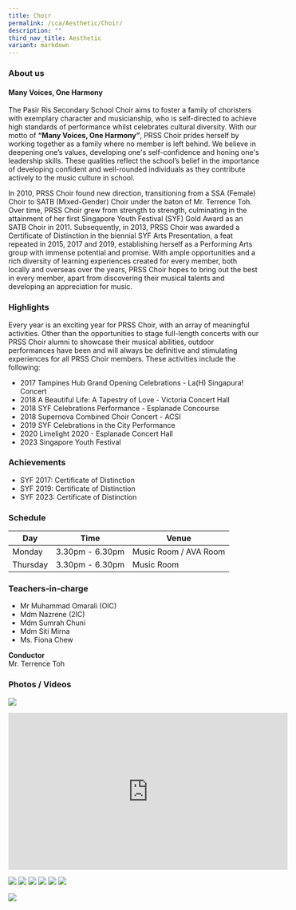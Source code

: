 ```yaml
---
title: Choir
permalink: /cca/Aesthetic/Choir/
description: ""
third_nav_title: Aesthetic
variant: markdown
---
```

### **About us**

#### **Many Voices, One Harmony**

The Pasir Ris Secondary School Choir aims to foster a family of choristers with exemplary character and musicianship, who is self-directed to achieve high standards of performance whilst celebrates cultural diversity. With our motto of **“Many Voices, One Harmony”**, PRSS Choir prides herself by working together as a family where no member is left behind. We believe in deepening one’s values, developing one's self-confidence and honing one's leadership skills. These qualities reflect the school’s belief in the importance of developing confident and well-rounded individuals as they contribute actively to the music culture in school. 

In 2010, PRSS Choir found new direction, transitioning from a SSA (Female) Choir to SATB (Mixed-Gender) Choir under the baton of Mr. Terrence Toh. Over time, PRSS Choir grew from strength to strength, culminating in the attainment of her first Singapore Youth Festival (SYF) Gold Award as an SATB Choir in 2011. Subsequently, in 2013, PRSS Choir was awarded a Certificate of Distinction in the biennial SYF Arts Presentation, a feat repeated in 2015, 2017 and 2019, establishing herself as a Performing Arts group with immense potential and promise. With ample opportunities and a rich diversity of learning experiences created for every member, both locally and overseas over the years, PRSS Choir hopes to bring out the best in every member, apart from discovering their musical talents and developing an appreciation for music.

### **Highlights**

Every year is an exciting year for PRSS Choir, with an array of meaningful activities. Other than the opportunities to stage full-length concerts with our PRSS Choir alumni to showcase their musical abilities, outdoor performances have been and will always be definitive and stimulating experiences for all PRSS Choir members. These activities include the following:

* 2017 Tampines Hub Grand Opening Celebrations - La(H) Singapura! Concert
* 2018 A Beautiful Life: A Tapestry of Love - Victoria Concert Hall
* 2018 SYF Celebrations Performance - Esplanade Concourse
* 2018 Supernova Combined Choir Concert - ACSI
* 2019 SYF Celebrations in the City Performance
* 2020 Limelight 2020 - Esplanade Concert Hall
* 2023 Singapore Youth Festival

### **Achievements**

* SYF 2017: Certificate of Distinction
* SYF 2019: Certificate of Distinction
* SYF 2023: Certificate of Distinction

### **Schedule**

| Day | Time | Venue |
| -------- | -------- | -------- |
| Monday | 3.30pm - 6.30pm | Music Room / AVA Room |
| Thursday | 3.30pm - 6.30pm | Music Room |

### **Teachers-in-charge**

* Mr Muhammad Omarali (OIC) 
* Mdm Nazrene (2IC)
* Mdm Sumrah Chuni 
* Mdm Siti Mirna 
* Ms. Fiona Chew

**Conductor**<br>
Mr. Terrence Toh

### **Photos / Videos**

![](/images/CCA/Choir/Choir_Grid_01.jpg)
<center>
<iframe width="560" height="315" src="https://www.youtube.com/embed/5T8rVnL3f_I" title="YouTube video player" frameborder="0" allow="accelerometer; autoplay; clipboard-write; encrypted-media; gyroscope; picture-in-picture" allowfullscreen=""></iframe></center>

![](/images/Choir%20Images.jpeg)
![](/images/Choir%20Photo%201.jpeg)
![](/images/Choir%20Photo%202.jpeg)
![](/images/Choir%20Photo%203.jpeg)
![](/images/Choir%20Photo%204.jpeg)
![](/images/Choir%20Photo%205.jpeg)

![](/images/Choir%20Photo_6.png)